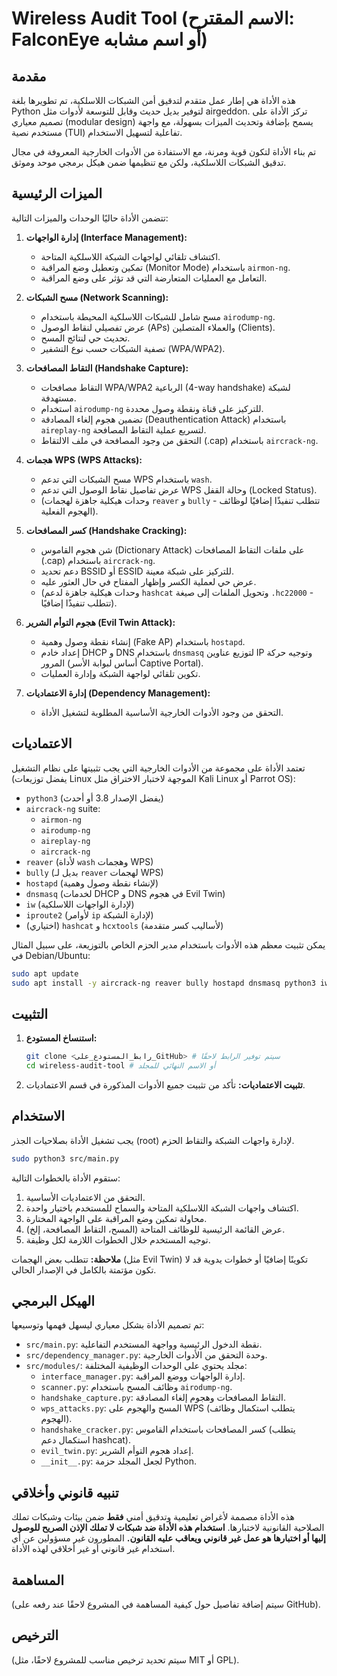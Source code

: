 # Wireless Audit Tool (الاسم المقترح: FalconEye أو اسم مشابه)

## مقدمة

هذه الأداة هي إطار عمل متقدم لتدقيق أمن الشبكات اللاسلكية، تم تطويرها بلغة Python لتوفير بديل حديث وقابل للتوسعة لأدوات مثل airgeddon. تركز الأداة على تصميم معياري (modular design) يسمح بإضافة وتحديث الميزات بسهولة، مع واجهة مستخدم نصية (TUI) تفاعلية لتسهيل الاستخدام.

تم بناء الأداة لتكون قوية ومرنة، مع الاستفادة من الأدوات الخارجية المعروفة في مجال تدقيق الشبكات اللاسلكية، ولكن مع تنظيمها ضمن هيكل برمجي موحد وموثق.

## الميزات الرئيسية

تتضمن الأداة حاليًا الوحدات والميزات التالية:

1.  **إدارة الواجهات (Interface Management):**
    *   اكتشاف تلقائي لواجهات الشبكة اللاسلكية المتاحة.
    *   تمكين وتعطيل وضع المراقبة (Monitor Mode) باستخدام `airmon-ng`.
    *   التعامل مع العمليات المتعارضة التي قد تؤثر على وضع المراقبة.

2.  **مسح الشبكات (Network Scanning):**
    *   مسح شامل للشبكات اللاسلكية المحيطة باستخدام `airodump-ng`.
    *   عرض تفصيلي لنقاط الوصول (APs) والعملاء المتصلين (Clients).
    *   تحديث حي لنتائج المسح.
    *   تصفية الشبكات حسب نوع التشفير (WPA/WPA2).

3.  **التقاط المصافحات (Handshake Capture):**
    *   التقاط مصافحات WPA/WPA2 الرباعية (4-way handshake) لشبكة مستهدفة.
    *   استخدام `airodump-ng` للتركيز على قناة ونقطة وصول محددة.
    *   تضمين هجوم إلغاء المصادقة (Deauthentication Attack) باستخدام `aireplay-ng` لتسريع عملية التقاط المصافحة.
    *   التحقق من وجود المصافحة في ملف الالتقاط (.cap) باستخدام `aircrack-ng`.

4.  **هجمات WPS (WPS Attacks):**
    *   مسح الشبكات التي تدعم WPS باستخدام `wash`.
    *   عرض تفاصيل نقاط الوصول التي تدعم WPS وحالة القفل (Locked Status).
    *   (وحدات هيكلية جاهزة لهجمات `reaver` و `bully` - تتطلب تنفيذًا إضافيًا لوظائف الهجوم الفعلية).

5.  **كسر المصافحات (Handshake Cracking):**
    *   شن هجوم القاموس (Dictionary Attack) على ملفات التقاط المصافحات (.cap) باستخدام `aircrack-ng`.
    *   دعم تحديد BSSID أو ESSID للتركيز على شبكة معينة.
    *   عرض حي لعملية الكسر وإظهار المفتاح في حال العثور عليه.
    *   (وحدات هيكلية جاهزة لدعم `hashcat` وتحويل الملفات إلى صيغة `.hc22000` - تتطلب تنفيذًا إضافيًا).

6.  **هجوم التوأم الشرير (Evil Twin Attack):**
    *   إنشاء نقطة وصول وهمية (Fake AP) باستخدام `hostapd`.
    *   إعداد خادم DHCP و DNS باستخدام `dnsmasq` لتوزيع عناوين IP وتوجيه حركة المرور (أساس لبوابة الأسر Captive Portal).
    *   تكوين تلقائي لواجهة الشبكة وإدارة العمليات.

7.  **إدارة الاعتماديات (Dependency Management):**
    *   التحقق من وجود الأدوات الخارجية الأساسية المطلوبة لتشغيل الأداة.

## الاعتماديات

تعتمد الأداة على مجموعة من الأدوات الخارجية التي يجب تثبيتها على نظام التشغيل (يفضل توزيعات Linux الموجهة لاختبار الاختراق مثل Kali Linux أو Parrot OS):

*   `python3` (يفضل الإصدار 3.8 أو أحدث)
*   `aircrack-ng` suite:
    *   `airmon-ng`
    *   `airodump-ng`
    *   `aireplay-ng`
    *   `aircrack-ng`
*   `reaver` (لأداة `wash` وهجمات WPS)
*   `bully` (بديل لـ `reaver` لهجمات WPS)
*   `hostapd` (لإنشاء نقطة وصول وهمية)
*   `dnsmasq` (لخدمات DHCP و DNS في هجوم Evil Twin)
*   `iw` (لإدارة الواجهات اللاسلكية)
*   `iproute2` (لأوامر `ip` لإدارة الشبكة)
*   (اختياري) `hashcat` و `hcxtools` (لأساليب كسر متقدمة)

يمكن تثبيت معظم هذه الأدوات باستخدام مدير الحزم الخاص بالتوزيعة، على سبيل المثال في Debian/Ubuntu:
```bash
sudo apt update
sudo apt install -y aircrack-ng reaver bully hostapd dnsmasq python3 iw iproute2
```

## التثبيت

1.  **استنساخ المستودع:**
    ```bash
    git clone <رابط_المستودع_على_GitHub> # سيتم توفير الرابط لاحقًا
    cd wireless-audit-tool # أو الاسم النهائي للمجلد
    ```
2.  **تثبيت الاعتماديات:** تأكد من تثبيت جميع الأدوات المذكورة في قسم الاعتماديات.

## الاستخدام

يجب تشغيل الأداة بصلاحيات الجذر (root) لإدارة واجهات الشبكة والتقاط الحزم.

```bash
sudo python3 src/main.py
```

ستقوم الأداة بالخطوات التالية:

1.  التحقق من الاعتماديات الأساسية.
2.  اكتشاف واجهات الشبكة اللاسلكية المتاحة والسماح للمستخدم باختيار واحدة.
3.  محاولة تمكين وضع المراقبة على الواجهة المختارة.
4.  عرض القائمة الرئيسية للوظائف المتاحة (المسح، التقاط المصافحة، إلخ).
5.  توجيه المستخدم خلال الخطوات اللازمة لكل وظيفة.

**ملاحظة:** تتطلب بعض الهجمات (مثل Evil Twin) تكوينًا إضافيًا أو خطوات يدوية قد لا تكون مؤتمتة بالكامل في الإصدار الحالي.

## الهيكل البرمجي

تم تصميم الأداة بشكل معياري ليسهل فهمها وتوسيعها:

*   `src/main.py`: نقطة الدخول الرئيسية وواجهة المستخدم التفاعلية.
*   `src/dependency_manager.py`: وحدة التحقق من الأدوات الخارجية.
*   `src/modules/`: مجلد يحتوي على الوحدات الوظيفية المختلفة:
    *   `interface_manager.py`: إدارة الواجهات ووضع المراقبة.
    *   `scanner.py`: وظائف المسح باستخدام `airodump-ng`.
    *   `handshake_capture.py`: التقاط المصافحات وهجوم إلغاء المصادقة.
    *   `wps_attacks.py`: المسح والهجوم على WPS (يتطلب استكمال وظائف الهجوم).
    *   `handshake_cracker.py`: كسر المصافحات باستخدام القاموس (يتطلب استكمال دعم hashcat).
    *   `evil_twin.py`: إعداد هجوم التوأم الشرير.
    *   `__init__.py`: لجعل المجلد حزمة Python.

## تنبيه قانوني وأخلاقي

هذه الأداة مصممة لأغراض تعليمية وتدقيق أمني **فقط** ضمن بيئات وشبكات تملك الصلاحية القانونية لاختبارها. **استخدام هذه الأداة ضد شبكات لا تملك الإذن الصريح للوصول إليها أو اختبارها هو عمل غير قانوني ويعاقب عليه القانون.** المطورون غير مسؤولين عن أي استخدام غير قانوني أو غير أخلاقي لهذه الأداة.

## المساهمة

(سيتم إضافة تفاصيل حول كيفية المساهمة في المشروع لاحقًا عند رفعه على GitHub).

## الترخيص

(سيتم تحديد ترخيص مناسب للمشروع لاحقًا، مثل MIT أو GPL).

